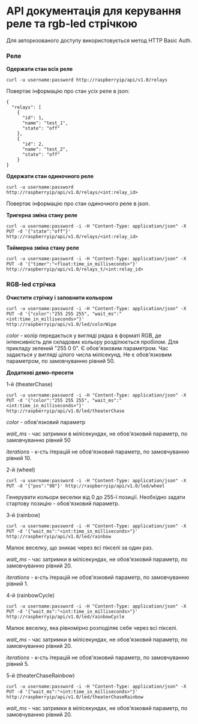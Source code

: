 # API документація для керування реле та rgb-led стрічкою

Для авторизованого доступу використовується метод HTTP Basic Auth.

### Реле

**Одержати стан всіх реле**

    curl -u username:password http://raspberryip/api/v1.0/relays
Повертає інформацію про стан усіх реле в json:

    {
      "relays": [
        {
          "id": 1, 
          "name": "test_1", 
          "state": "off"
        }, 
        {
          "id": 2, 
          "name": "test_2", 
          "state": "off"
        }
    }
    
    
**Одержати стан одиночного реле**

    curl -u username:password  http://raspberryip/api/v1.0/relays/<int:relay_id>
    
Повертає інформацію про стан одиночного реле в json.


**Тригерна зміна стану реле**

    curl -u username:password -i -H "Content-Type: application/json" -X PUT -d '{"state":"off"}' http://raspberryip/api/v1.0/relays/<int:relay_id>
    
    
**Таймерна зміна стану реле**

    curl -u username:password -i -H "Content-Type: application/json" -X PUT -d '{"timer":"<float:time_in_milliseconds>"}' http://raspberryip/api/v1.0/relays_t/<int:relay_id>
    
    
### RGB-led стрічка

**Очистити стрічку і заповнити кольором**

    curl -u username:password -i -H "Content-Type: application/json" -X PUT -d '{"color":"255 255 255", "wait_ms":"<int:time_in_milliseconds>"}' http://raspberryip/api/v1.0/led/colorWipe

*color* - колір передається у вигляді рядка в форматі RGB, де інтенсивність для складових кольору розділюється пробілом. Для прикладу зелений "255 0 0". Є обов'язковим параметром.
Час задається у вигляді цілого числа мілісекунд. Не є обов'язковим параметром, по замовчуванню рівний 50.

**Додаткові демо-пресети**

1-й (theaterChase)

    curl -u username:password -i -H "Content-Type: application/json" -X PUT -d '{"color":"255 255 255", "wait_ms":"<int:time_in_milliseconds>"}' http://raspberryip/api/v1.0/led/theaterChase

*color* - обов'язковий параметр

*wait_ms* - час затримки в мілісекундах, не обов'язковий параметр, по замовчуванню рівний 50

*iterations* - к-сть ітерацій не обов'язковий параметр, по замовчуванню рівний 10.

2-й (wheel)

    curl -u username:password -i -H "Content-Type: application/json" -X PUT -d '{"pos":"90"}' http://raspberryip/api/v1.0/led/wheel

Генерувати кольори веселки від 0 до 255-ї позиції. Необхідно задати стартову позицію - обов'язковий параметр.

3-й (rainbow) 

    curl -u username:password -i -H "Content-Type: application/json" -X PUT -d '{"wait_ms":"<int:time_in_milliseconds>"}' http://raspberryip/api/v1.0/led/rainbow

Малює веселку, що зникає через всі пікселі за один раз.

*wait_ms* - час затримки в мілісекундах, не обов'язковий параметр, по замовчуванню рівний 20.

*iterations* - к-сть ітерацій не обов'язковий параметр, по замовчуванню рівний 1.


4-й (rainbowCycle)

    curl -u username:password -i -H "Content-Type: application/json" -X PUT -d '{"wait_ms":"<int:time_in_milliseconds>"}' http://raspberryip/api/v1.0/led/rainbowCycle

Малює веселку, яка рівномірно розподіляє себе через всі пікселі.

*wait_ms* - час затримки в мілісекундах, не обов'язковий параметр, по замовчуванню рівний 20.

*iterations* - к-сть ітерацій не обов'язковий параметр, по замовчуванню рівний 5.

5-й (theaterChaseRainbow)

    curl -u username:password -i -H "Content-Type: application/json" -X PUT -d '{"wait_ms":"<int:time_in_milliseconds>"}' http://raspberryip/api/v1.0/led/theaterChaseRainbow


*wait_ms* - час затримки в мілісекундах, не обов'язковий параметр, по замовчуванню рівний 20.